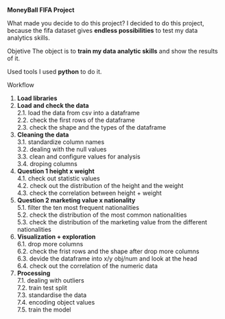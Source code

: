 **MoneyBall FIFA Project**

What made you decide to do this project?
I decided to do this project, because the fifa dataset gives **endless possibilities** to test my data analytics skills. 

Objetive
The object is to **train my data analytic skills** and show the results of it. 

Used tools
I used **python** to do it. 

Workflow
1. **Load libraries** 
2. **Load and check the data**\
   2.1. load the data from csv into a dataframe \
   2.2. check the first rows of the dataframe \
   2.3. check the shape and the types of the dataframe 
3. **Cleaning the data** \
   3.1. standardize column names \
   3.2. dealing with the null values \
   3.3. clean and configure values for analysis \
   3.4. droping columns 
4. **Question 1 height x weight**  \
   4.1. check out statistic values \
   4.2. check out the distribution of the height and the weight \
   4.3. check the correlation between height + weight 
5. **Question 2 marketing value x nationality**  \
   5.1. filter the ten most frequent nationalities  \
   5.2. check the distribution of the most common nationalities \
   5.3. check the distribution of the marketing value from the different nationalities
6. **Visualization + exploration** \
   6.1. drop more columns \
   6.2. check the frist rows and the shape after drop more columns \
   6.3. devide the dataframe into x/y obj/num and look at the head\
   6.4. check out the correlation of the numeric data
7. **Processing**\
   7.1. dealing with outliers\
   7.2. train test split\
   7.3. standardise the data\
   7.4. encoding object values\
   7.5. train the model
